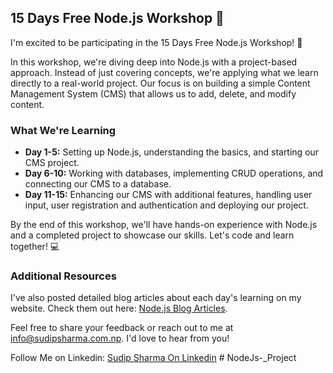 
## 15 Days Free Node.js Workshop 🚀

I'm excited to be participating in the 15 Days Free Node.js Workshop! 🎉

In this workshop, we're diving deep into Node.js with a project-based approach. Instead of just covering concepts, we're applying what we learn directly to a real-world project. Our focus is on building a simple Content Management System (CMS) that allows us to add, delete, and modify content.

### What We're Learning

- **Day 1-5:** Setting up Node.js, understanding the basics, and starting our CMS project.
- **Day 6-10:** Working with databases, implementing CRUD operations, and connecting our CMS to a database.
- **Day 11-15:** Enhancing our CMS with additional features, handling user input, user registration and authentication and  deploying our project.

By the end of this workshop, we'll have hands-on experience with Node.js and a completed project to showcase our skills. Let's code and learn together! 💻

### Additional Resources

I've also posted detailed blog articles about each day's learning on my website. Check them out here: [Node.js Blog Articles](https://www.sudipsharma.com.np/search/label/Node%20Js).

Feel free to share your feedback or reach out to me at [info@sudipsharma.com.np](mailto:info@sudipsharma.com.np). I'd love to hear from you!


Follow Me on Linkedin:
[Sudip Sharma On Linkedin](https://www.linkedin.com/in/sudipsharmanp/)
#   N o d e J s - _ P r o j e c t  
 